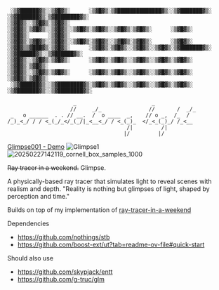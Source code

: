 
```
 ░▒▓██████▓▒░░▒▓█▓▒░      ░▒▓█▓▒░▒▓██████████████▓▒░░▒▓███████▓▒░ ░▒▓███████▓▒░▒▓████████▓▒░
░▒▓█▓▒░░▒▓█▓▒░▒▓█▓▒░      ░▒▓█▓▒░▒▓█▓▒░░▒▓█▓▒░░▒▓█▓▒░▒▓█▓▒░░▒▓█▓▒░▒▓█▓▒░      ░▒▓█▓▒░       
░▒▓█▓▒░      ░▒▓█▓▒░      ░▒▓█▓▒░▒▓█▓▒░░▒▓█▓▒░░▒▓█▓▒░▒▓█▓▒░░▒▓█▓▒░▒▓█▓▒░      ░▒▓█▓▒░       
░▒▓█▓▒▒▓███▓▒░▒▓█▓▒░      ░▒▓█▓▒░▒▓█▓▒░░▒▓█▓▒░░▒▓█▓▒░▒▓███████▓▒░ ░▒▓██████▓▒░░▒▓██████▓▒░  
░▒▓█▓▒░░▒▓█▓▒░▒▓█▓▒░      ░▒▓█▓▒░▒▓█▓▒░░▒▓█▓▒░░▒▓█▓▒░▒▓█▓▒░             ░▒▓█▓▒░▒▓█▓▒░       
░▒▓█▓▒░░▒▓█▓▒░▒▓█▓▒░      ░▒▓█▓▒░▒▓█▓▒░░▒▓█▓▒░░▒▓█▓▒░▒▓█▓▒░             ░▒▓█▓▒░▒▓█▓▒░       
 ░▒▓██████▓▒░░▒▓████████▓▒░▒▓█▓▒░▒▓█▓▒░░▒▓█▓▒░░▒▓█▓▒░▒▓█▓▒░      ░▒▓███████▓▒░░▒▓████████▓▒░
```                                                                                          
                                                                                             

```
                     _                        _             
                    //     _/_               //       /  _/_
 _   o ______  . . // __.  /  o ____  _,    // o _,  /_  /  
/_)_<_/ / / <_(_/_</_(_/|_<__<_/ / <_(_)_  </_<_(_)_/ /_<__ 
                                      /|         /|         
                                     |/         |/          
```                                   

[Glimpse001 - Demo](https://www.youtube.com/watch?v=AXzPrhivgw8)
![Glimpse1](https://github.com/user-attachments/assets/4127e19b-2338-4fc2-95c4-8d7031807a52)
![20250227142119_cornell_box_samples_1000](https://github.com/user-attachments/assets/5d8c7a27-4808-4a10-ad24-d26447f139f3)

~~Ray tracer in a weekend.~~
Glimpse.


A physically-based ray tracer that simulates light to reveal scenes with realism and depth.
"Reality is nothing but glimpses of light, shaped by perception and time."

Builds on top of my implementation of [ray-tracer-in-a-weekend](https://github.com/NitishPuri/ray-tracer-in-a-weekend)




Dependencies

- https://github.com/nothings/stb
- https://github.com/boost-ext/ut?tab=readme-ov-file#quick-start

Should also use

- https://github.com/skypjack/entt
- https://github.com/g-truc/glm

